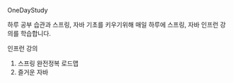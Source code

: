 OneDayStudy

하루 공부 습관과 스프링, 자바 기초를 키우기위해 매일 하루에 스프링, 자바 인프런 강의를 학습합니다. 

인프런 강의

1. 스프링 완전정복 로드맵
2. 즐거운 자바 
